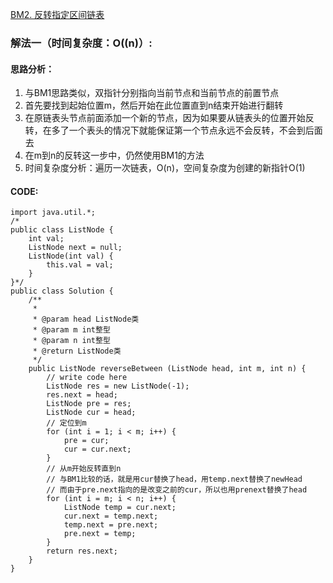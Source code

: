[BM2. 反转指定区间链表](https://www.nowcoder.com/practice/b58434e200a648c589ca2063f1faf58c?tpId=295&tqId=654&ru=%2Fpractice%2F75e878df47f24fdc9dc3e400ec6058ca&qru=%2Fta%2Fformat-top101%2Fquestion-ranking&sourceUrl=%2Fexam%2Foj)
### 解法一（时间复杂度：O((n)）:
#### 思路分析：
1. 与BM1思路类似，双指针分别指向当前节点和当前节点的前置节点
2. 首先要找到起始位置m，然后开始在此位置直到n结束开始进行翻转
3. 在原链表头节点前面添加一个新的节点，因为如果要从链表头的位置开始反转，在多了一个表头的情况下就能保证第一个节点永远不会反转，不会到后面去
4. 在m到n的反转这一步中，仍然使用BM1的方法
5. 时间复杂度分析：遍历一次链表，O(n)，空间复杂度为创建的新指针O(1)
#### CODE:
```
import java.util.*;
/*
public class ListNode {
    int val;
    ListNode next = null;
    ListNode(int val) {
        this.val = val;
    }
}*/
public class Solution {
    /**
     *
     * @param head ListNode类
     * @param m int整型
     * @param n int整型
     * @return ListNode类
     */
    public ListNode reverseBetween (ListNode head, int m, int n) {
        // write code here
        ListNode res = new ListNode(-1);
        res.next = head;
        ListNode pre = res;
        ListNode cur = head;
        // 定位到m
        for (int i = 1; i < m; i++) {
            pre = cur;
            cur = cur.next;
        }
        // 从m开始反转直到n
        // 与BM1比较的话，就是用cur替换了head，用temp.next替换了newHead
        // 而由于pre.next指向的是改变之前的cur，所以也用prenext替换了head
        for (int i = m; i < n; i++) {
            ListNode temp = cur.next;
            cur.next = temp.next;
            temp.next = pre.next;
            pre.next = temp;
        }
        return res.next;
    }
}
```
